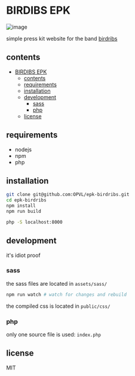 # BIRDIBS EPK

![image](https://github.com/OPVL/epk-birdribs/assets/17033678/f944f9dd-a49b-4955-94cf-97f08da5f03b)

simple press kit website for the band [birdribs](https://birdribs.uk)

## contents

- [BIRDIBS EPK](#birdibs-epk)
  - [contents](#contents)
  - [requirements](#requirements)
  - [installation](#installation)
  - [development](#development)
    - [sass](#sass)
    - [php](#php)
  - [license](#license)

## requirements

- nodejs
- npm
- php

## installation

```bash
git clone git@github.com:OPVL/epk-birdribs.git
cd epk-birdribs
npm install
npm run build

php -S localhost:8000
```

## development

it's idiot proof

### sass

the sass files are located in `assets/sass/`

```bash
npm run watch # watch for changes and rebuild
```

the compiled css is located in `public/css/`

### php

only one source file is used: `index.php`

## license

MIT
